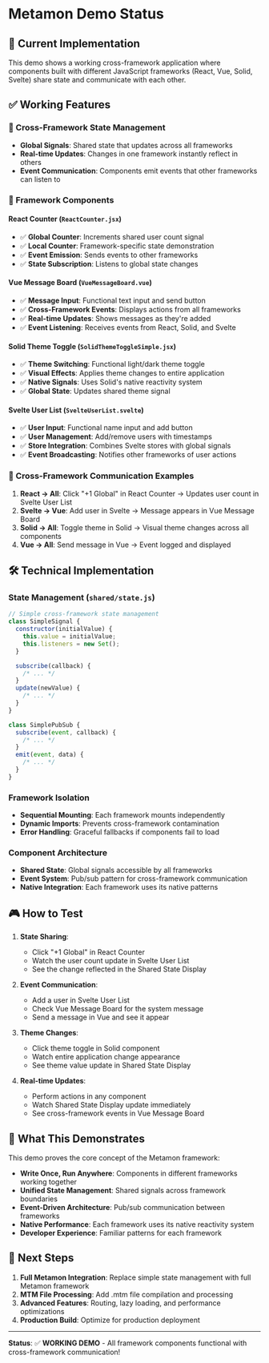 # Metamon Demo Status

## 🎯 Current Implementation

This demo shows a working cross-framework application where components built with different JavaScript frameworks (React, Vue, Solid, Svelte) share state and communicate with each other.

## ✅ Working Features

### 🔄 Cross-Framework State Management

- **Global Signals**: Shared state that updates across all frameworks
- **Real-time Updates**: Changes in one framework instantly reflect in others
- **Event Communication**: Components emit events that other frameworks can listen to

### 🧩 Framework Components

#### React Counter (`ReactCounter.jsx`)

- ✅ **Global Counter**: Increments shared user count signal
- ✅ **Local Counter**: Framework-specific state demonstration
- ✅ **Event Emission**: Sends events to other frameworks
- ✅ **State Subscription**: Listens to global state changes

#### Vue Message Board (`VueMessageBoard.vue`)

- ✅ **Message Input**: Functional text input and send button
- ✅ **Cross-Framework Events**: Displays actions from all frameworks
- ✅ **Real-time Updates**: Shows messages as they're added
- ✅ **Event Listening**: Receives events from React, Solid, and Svelte

#### Solid Theme Toggle (`SolidThemeToggleSimple.jsx`)

- ✅ **Theme Switching**: Functional light/dark theme toggle
- ✅ **Visual Effects**: Applies theme changes to entire application
- ✅ **Native Signals**: Uses Solid's native reactivity system
- ✅ **Global State**: Updates shared theme signal

#### Svelte User List (`SvelteUserList.svelte`)

- ✅ **User Input**: Functional name input and add button
- ✅ **User Management**: Add/remove users with timestamps
- ✅ **Store Integration**: Combines Svelte stores with global signals
- ✅ **Event Broadcasting**: Notifies other frameworks of user actions

### 🔗 Cross-Framework Communication Examples

1. **React → All**: Click "+1 Global" in React Counter → Updates user count in Svelte User List
2. **Svelte → Vue**: Add user in Svelte → Message appears in Vue Message Board
3. **Solid → All**: Toggle theme in Solid → Visual theme changes across all components
4. **Vue → All**: Send message in Vue → Event logged and displayed

## 🛠️ Technical Implementation

### State Management (`shared/state.js`)

```javascript
// Simple cross-framework state management
class SimpleSignal {
  constructor(initialValue) {
    this.value = initialValue;
    this.listeners = new Set();
  }

  subscribe(callback) {
    /* ... */
  }
  update(newValue) {
    /* ... */
  }
}

class SimplePubSub {
  subscribe(event, callback) {
    /* ... */
  }
  emit(event, data) {
    /* ... */
  }
}
```

### Framework Isolation

- **Sequential Mounting**: Each framework mounts independently
- **Dynamic Imports**: Prevents cross-framework contamination
- **Error Handling**: Graceful fallbacks if components fail to load

### Component Architecture

- **Shared State**: Global signals accessible by all frameworks
- **Event System**: Pub/sub pattern for cross-framework communication
- **Native Integration**: Each framework uses its native patterns

## 🎮 How to Test

1. **State Sharing**:

   - Click "+1 Global" in React Counter
   - Watch the user count update in Svelte User List
   - See the change reflected in the Shared State Display

2. **Event Communication**:

   - Add a user in Svelte User List
   - Check Vue Message Board for the system message
   - Send a message in Vue and see it appear

3. **Theme Changes**:

   - Click theme toggle in Solid component
   - Watch entire application change appearance
   - See theme value update in Shared State Display

4. **Real-time Updates**:
   - Perform actions in any component
   - Watch Shared State Display update immediately
   - See cross-framework events in Vue Message Board

## 🚀 What This Demonstrates

This demo proves the core concept of the Metamon framework:

- **Write Once, Run Anywhere**: Components in different frameworks working together
- **Unified State Management**: Shared signals across framework boundaries
- **Event-Driven Architecture**: Pub/sub communication between frameworks
- **Native Performance**: Each framework uses its native reactivity system
- **Developer Experience**: Familiar patterns for each framework

## 🔮 Next Steps

1. **Full Metamon Integration**: Replace simple state management with full Metamon framework
2. **MTM File Processing**: Add .mtm file compilation and processing
3. **Advanced Features**: Routing, lazy loading, and performance optimizations
4. **Production Build**: Optimize for production deployment

---

**Status**: ✅ **WORKING DEMO** - All framework components functional with cross-framework communication!
